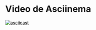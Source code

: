 # Video de Asciinema
[![asciicast](https://asciinema.org/a/pPWdfdW8vEvuxorg0DPWnHiIZ.svg)](https://asciinema.org/a/pPWdfdW8vEvuxorg0DPWnHiIZ)
